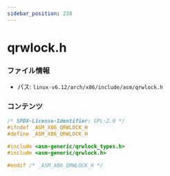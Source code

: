 ```yaml
---
sidebar_position: 238
---
```

# qrwlock.h

### ファイル情報

- パス: `linux-v6.12/arch/x86/include/asm/qrwlock.h`

### コンテンツ

```h
/* SPDX-License-Identifier: GPL-2.0 */
#ifndef _ASM_X86_QRWLOCK_H
#define _ASM_X86_QRWLOCK_H

#include <asm-generic/qrwlock_types.h>
#include <asm-generic/qrwlock.h>

#endif /* _ASM_X86_QRWLOCK_H */

```
